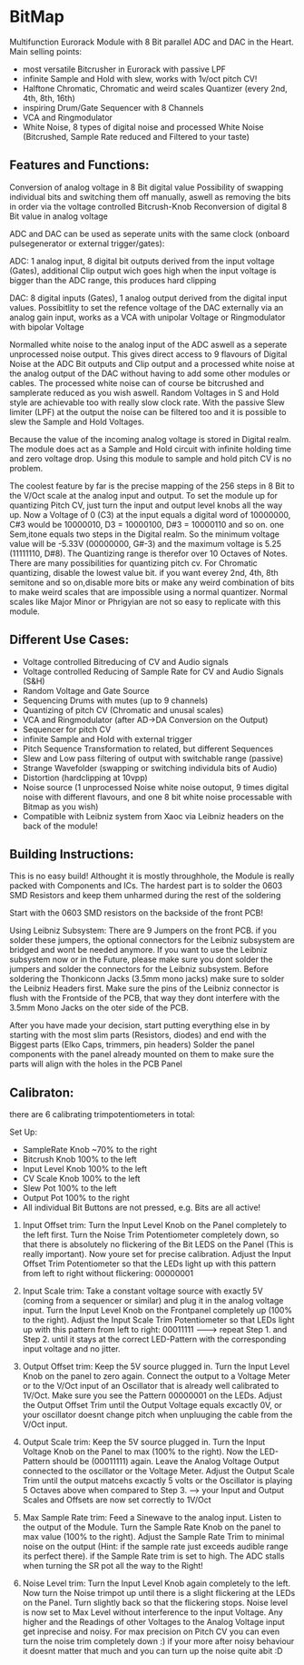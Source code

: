 # BitMap
Multifunction Eurorack Module with 8 Bit parallel ADC and DAC in the Heart. Main selling points:
- most versatile Bitcrusher in Eurorack with passive LPF
- infinite Sample and Hold with slew, works with 1v/oct pitch CV!
- Halftone Chromatic, Chromatic and weird scales Quantizer (every 2nd, 4th, 8th, 16th)
- inspiring Drum/Gate Sequencer with 8 Channels
- VCA and Ringmodulator
- White Noise, 8 types of digital noise and processed White Noise (Bitcrushed, Sample Rate reduced and Filtered to your taste)

## Features and Functions:

Conversion of analog voltage in 8 Bit digital value
Possibility of swapping individual bits and switching them off manually, 
aswell as removing the bits in order via the voltage controlled Bitcrush-Knob
Reconversion of digital 8 Bit value in analog voltage

ADC and DAC can be used as seperate units with the same clock (onboard pulsegenerator or external trigger/gates):

ADC: 1 analog input, 8 digital bit outputs derived from the input voltage (Gates), additional Clip output wich goes high when the input voltage is bigger than the ADC range, this produces hard clipping

DAC: 8 digital inputs (Gates), 1 analog output derived from the digital input values. Possibitlity to set the refence voltage of the DAC externally via an analog gain input, works as a VCA with unipolar Voltage or Ringmodulator with bipolar Voltage

Normalled white noise to the analog input of the ADC aswell as a seperate unprocessed noise output. This gives direct access to 9 flavours of Digital Noise at the ADC Bit outputs and Clip output and a processed white noise at the analog output of the DAC without having to add some other modules or cables. The processed white noise can of course be bitcrushed and samplerate reduced as you wish aswell. Random Voltages in S and Hold style are achievable too with really slow clock rate. With the passive Slew limiter (LPF) at the output the noise can be filtered too and it is possible to slew the Sample and Hold Voltages.

Because the value of the incoming analog voltage is stored in Digital realm. The module does act as a Sample and Hold circuit with infinite holding time and zero voltage drop. Using this module to sample and hold pitch CV is no problem.

The coolest feature by far is the precise mapping of the 256 steps in 8 Bit to the V/Oct scale at the analog input and output. To set the module up for quantizing Pitch CV, just turn the input and output level knobs all the way up. Now a Voltage of 0 (C3) at the input equals a digital word of 10000000, C#3 would be 10000010, D3 = 10000100, D#3 = 10000110 and so on. one Sem,itone equals two steps in the Digital realm. So the minimum voltage value will be -5.33V (00000000, G#-3) and the maximum voltage is 5.25 (11111110, D#8). The Quantizing range is therefor over 10 Octaves of Notes. There are many possibilities for quantizing pitch cv. For Chromatic quantizing, disable the lowest value bit. if you want everey 2nd, 4th, 8th semitone and so on,disable more bits or make any weird combination of bits to make weird scales that are impossible using a normal quantizer. Normal scales like Major Minor or Phrigyian are not so easy to replicate with this module.





## Different Use Cases:

- Voltage controlled Bitreducing of CV and Audio signals
- Voltage controlled Reducing of Sample Rate for CV and Audio Signals (S&H)
- Random Voltage and Gate Source
- Sequencing Drums with mutes (up to 9 channels)
- Quantizing of pitch CV (Chromatic and unusal scales)
- VCA and Ringmodulator (after AD->DA Conversion on the Output)
- Sequencer for pitch CV
- infinite Sample and Hold with external trigger
- Pitch Sequence Transformation to related, but different Sequences
- Slew and Low pass filtering of output with switchable range (passive)
- Strange Wavefolder (swapping or switching individula bits of Audio)
- Distortion (hardclipping at 10vpp)
- Noise source (1 unprocessed Noise white noise outoput, 9 times digital noise with different flavours, and one 8 bit white noise processable with Bitmap as you wish) 
- Compatible with Leibniz system from Xaoc via Leibniz headers on the back of the module!





## Building Instructions:

This is no easy build! Althought it is mostly throughhole, the Module is really packed with Components and ICs.
The hardest part is to solder the 0603 SMD Resistors and keep them unharmed during the rest of the soldering

Start with the 0603 SMD resistors on the backside of the front PCB!

Using Leibniz Subsystem:
There are 9 Jumpers on the front PCB. if you solder these jumpers, the optional connectors for the Leibniz subsystem are bridged and wont be needed anymore. If you want to use the Leibniz subsystem now or in the Future, please make sure you dont solder the jumpers and solder the connectors for the Leibniz subsystem.
Before soldering the Thonkiconn Jacks (3.5mm mono jacks) make sure to solder the Leibniz Headers first. Make sure the pins of the Leibniz connector is flush with the Frontside of the PCB, that way they dont interfere with the 3.5mm Mono Jacks on the oter side of the PCB.

After you have made your decision, start putting everything else in by starting with the most slim parts (Resistors, diodes) and end with the Biggest parts (Elko Caps, trimmers, pin headers)
Solder the panel components with the panel already mounted on them to make sure the parts will align with the holes in the PCB Panel







## Calibraton:

there are 6 calibrating trimpotentiometers in total:

Set Up: 
- SampleRate Knob ~70% to the right
- Bitcrush Knob 100% to the left
- Input Level Knob 100% to the left
- CV Scale Knob 100% to the left
- Slew Pot 100% to the left
- Output Pot 100% to the right
- All individual Bit Buttons are not pressed, e.g. Bits are all active!




1. Input Offset trim:
Turn the Input Level Knob on the Panel completely to the left first. Turn the Noise Trim Potentiometer completely down, so that there is absolutely no flickering of the Bit LEDS on the Panel (This is really important). Now youre set for precise calibration. Adjust the Input Offset Trim Potentiometer so that the LEDs light up with this pattern from left to right without flickering: 00000001

2. Input Scale trim:
Take a constant voltage source with exactly 5V (coming from a sequencer or similar) and plug it in the analog voltage input. Turn the Input Level Knob on the Frontpanel completely up (100% to the right). Adjust the Input Scale Trim Potentiometer so that LEDs light up with this pattern from left to right: 00011111    ---> repeat Step 1. and Step 2. until it stays at the correct LED-Pattern with the corresponding input voltage and no jitter.

3. Output Offset trim:
Keep the 5V source plugged in. Turn the Input Level Knob on the panel to zero again. Connect the output to a Voltage Meter or to the V/Oct input of an Oscillator that is already well calibrated to 1V/Oct. Make sure you see the Pattern 00000001 on the LEDs. Adjust the Output Offset Trim until the Output Voltage equals excactly 0V, or your oscillator doesnt change pitch when unpluuging the cable from the V/Oct input.

4. Output Scale trim:
Keep the 5V source plugged in. Turn the Input Voltage Knob on the Panel to max (100% to the right). Now the LED-Pattern should be (00011111) again. Leave the Analog Voltage Output connected to the oscillator or the Voltage Meter. Adjust the Output Scale Trim until the output matcehs excactly 5 volts or the Oscillator is playing 5 Octaves above when compared to Step 3.
--> your Input and Output Scales and Offsets are now set correctly to 1V/Oct

5. Max Sample Rate trim:
Feed a Sinewave to the analog input. Listen to the output of the Module. Turn the Sample Rate Knob on the panel to max value (100% to the right). Adjust the Sample Rate Trim to minimal noise on the output (Hint: if the sample rate just exceeds audible range its perfect there). if the Sample Rate trim is set to high. The ADC stalls when turning the SR pot all the way to the Right!

6. Noise Level trim: 
Turn the Input Level Knob again completely to the left. Now turn the Noise trimpot up until there is a slight flickering at the LEDs on the Panel. Turn slightly back so that the flickering stops. Noise level is now set to Max Level without interference to the input Voltage. Any higher and the Readings of other Voltages to the Analog Voltage input get inprecise and noisy. For max precision on Pitch CV you can even turn the noise trim completely down :) if your more after noisy behaviour it doesnt matter that much and you can turn up the noise quite abit :D


